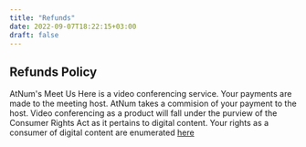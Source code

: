 ```yaml
---
title: "Refunds"
date: 2022-09-07T18:22:15+03:00
draft: false
---
```

Refunds Policy
---
AtNum's Meet Us Here is a video conferencing service. Your payments are made to the meeting host. AtNum takes a commision of your payment to the host.
Video conferencing as a product will fall under the purview of the Consumer Rights Act as it pertains to digital content. Your rights as a consumer of  digital content are enumerated [here](https://www.gov.uk/government/news/new-rights-for-consumers-when-buying-digital-content) 


